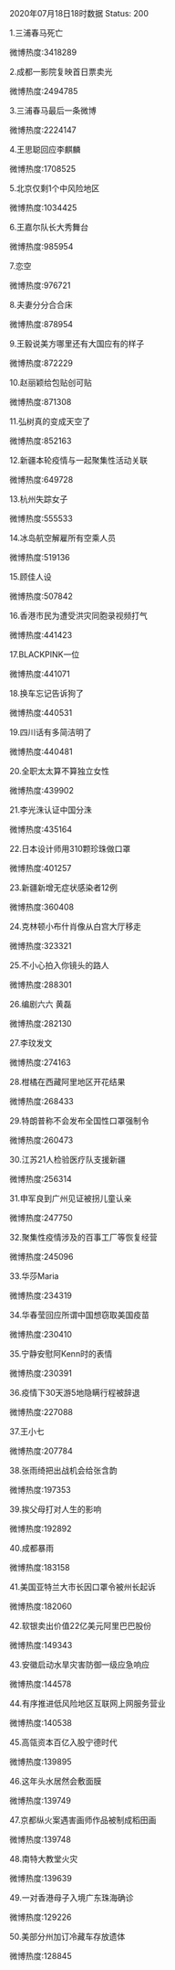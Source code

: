 2020年07月18日18时数据
Status: 200

1.三浦春马死亡

微博热度:3418289

2.成都一影院复映首日票卖光

微博热度:2494785

3.三浦春马最后一条微博

微博热度:2224147

4.王思聪回应李麒麟

微博热度:1708525

5.北京仅剩1个中风险地区

微博热度:1034425

6.王嘉尔队长大秀舞台

微博热度:985954

7.恋空

微博热度:976721

8.夫妻分分合合床

微博热度:878954

9.王毅说美方哪里还有大国应有的样子

微博热度:872229

10.赵丽颖给包贴创可贴

微博热度:871308

11.弘树真的变成天空了

微博热度:852163

12.新疆本轮疫情与一起聚集性活动关联

微博热度:649728

13.杭州失踪女子

微博热度:555533

14.冰岛航空解雇所有空乘人员

微博热度:519136

15.顾佳人设

微博热度:507842

16.香港市民为遭受洪灾同胞录视频打气

微博热度:441423

17.BLACKPINK一位

微博热度:441071

18.换车忘记告诉狗了

微博热度:440531

19.四川话有多简洁明了

微博热度:440481

20.全职太太算不算独立女性

微博热度:439902

21.李光洙认证中国分洙

微博热度:435164

22.日本设计师用310颗珍珠做口罩

微博热度:401257

23.新疆新增无症状感染者12例

微博热度:360408

24.克林顿小布什肖像从白宫大厅移走

微博热度:323321

25.不小心拍入你镜头的路人

微博热度:288301

26.编剧六六 黄磊

微博热度:282130

27.李玟发文

微博热度:274163

28.柑橘在西藏阿里地区开花结果

微博热度:268433

29.特朗普称不会发布全国性口罩强制令

微博热度:260473

30.江苏21人检验医疗队支援新疆

微博热度:256314

31.申军良到广州见证被拐儿童认亲

微博热度:247750

32.聚集性疫情涉及的百事工厂等恢复经营

微博热度:245096

33.华莎Maria

微博热度:234319

34.华春莹回应所谓中国想窃取美国疫苗

微博热度:230410

35.宁静安慰阿Kenn时的表情

微博热度:230391

36.疫情下30天游5地隐瞒行程被辞退

微博热度:227088

37.王小七

微博热度:207784

38.张雨绮把出战机会给张含韵

微博热度:197353

39.挨父母打对人生的影响

微博热度:192892

40.成都暴雨

微博热度:183158

41.美国亚特兰大市长因口罩令被州长起诉

微博热度:182060

42.软银卖出价值22亿美元阿里巴巴股份

微博热度:149343

43.安徽启动水旱灾害防御一级应急响应

微博热度:144578

44.有序推进低风险地区互联网上网服务营业

微博热度:140538

45.高瓴资本百亿入股宁德时代

微博热度:139895

46.这年头水居然会敷面膜

微博热度:139749

47.京都纵火案遇害画师作品被制成稻田画

微博热度:139748

48.南特大教堂火灾

微博热度:139639

49.一对香港母子入境广东珠海确诊

微博热度:129226

50.美部分州加订冷藏车存放遗体

微博热度:128845

